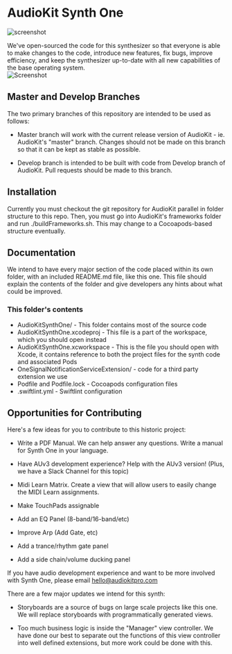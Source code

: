 # AudioKit Synth One

![screenshot](https://audiokitpro.com/wp-content/uploads/2018/04/top3.jpg)

We've open-sourced the code for this synthesizer so that everyone is able to make changes to the code,
introduce new features, fix bugs, improve efficiency, and keep the synthesizer up-to-date with all
new capabilities of the base operating system.  
![Screenshot](http://audiokitpro.com/images/ak1.gif)

## Master and Develop Branches

The two primary branches of this repository are intended to be used as follows:

* Master branch will work with the current release version of AudioKit - ie. AudioKit's "master" branch. Changes should not be made on this branch so that it can be kept as stable as possible.

* Develop branch is intended to be built with code from Develop branch of AudioKit.  Pull requests should be made to this branch.

## Installation

Currently you must checkout the git repository for AudioKit parallel in folder structure to this repo.
Then, you must go into AudioKit's frameworks folder and run ./buildFrameworks.sh.
This may change to a Cocoapods-based structure eventually.

## Documentation

We intend to have every major section of the code placed within its own folder, with an included
README.md file, like this one. This file should explain the contents of the folder and give developers
any hints about what could be improved.

### This folder's contents

* AudioKitSynthOne/ - This folder contains most of the source code
* AudioKitSynthOne.xcodeproj - This file is a part of the workspace, which you should open instead
* AudioKitSynthOne.xcworkspace - This is the file you should open with Xcode, it contains reference to both the project files for the synth code and associated Pods
* OneSignalNotificationServiceExtension/ - code for a third party extension we use
* Podfile and Podfile.lock - Cocoapods configuration files
* .swiftlint.yml - Swiftlint configuration

## Opportunities for Contributing

Here's a few ideas for you to contribute to this historic project:

* Write a PDF Manual. We can help answer any questions. Write a manual for Synth One in your language. 


* Have AUv3 development experience? Help with the AUv3 version! (Plus, we have a  Slack Channel for this topic)

*  Midi Learn Matrix. Create a view that will allow users to easily change the MIDI Learn assignments.

* Make TouchPads assignable 

* Add an EQ Panel (8-band/16-band/etc)

* Improve Arp (Add Gate, etc)

* Add a trance/rhythm gate panel

* Add a side chain/volume ducking panel


If you have audio development experience and want to be more involved with Synth One, please email [hello@audiokitpro.com](mailto:hello@audiokitpro.com)

There are a few major updates we intend for this synth:

* Storyboards are a source of bugs on large scale projects like this one.  We will replace storyboards with programmatically generated views.

* Too much business logic is inside the "Manager" view controller.  We have done our best to separate out the functions of this view controller into well defined extensions, but more work could be done with this.


